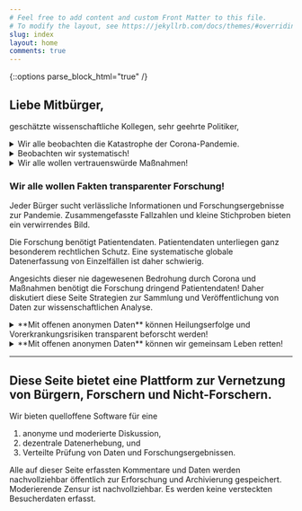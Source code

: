 ```yaml
---
# Feel free to add content and custom Front Matter to this file.
# To modify the layout, see https://jekyllrb.com/docs/themes/#overriding-theme-defaults
slug: index
layout: home
comments: true
---
```


{::options parse_block_html="true" /}
## Liebe Mitbürger, 
geschätzte wissenschaftliche Kollegen, sehr geehrte Politiker, 

<details><summary markdown="span">Wir alle beobachten die Katastrophe der Corona-Pandemie.</summary>
Die Corona-Krise bestimmt derzeit maßgeblich unser Leben und unsere Überlegungen.
Täglich ändert sich der Wissensstand und der Stand unserer Überlegungen und Einschätzungen.

Die Ereignisse überstürzen sich.
Das erschwert kontrollierte wissenschaftliche Studien, um Mortalität und geeignete medizinische Interventionen zu untersuchen.
Experimente mit randomisierten Doppel-Blind-Versuchsreihen sind und bleiben der goldene Standard zur Untersuchung von Wirkungen und Nebenwirkungen, wie sie beispielsweise für pharmazeutische Zulassungsverfahren benötigt werden.
Doch leider sind kontrollierte wissenschaftliche Studien nicht immer möglich.
Das führt diese Pandemie sehr deutlich vor Augen.
</details>
<details><summary markdown="span">Beobachten wir systematisch!</summary>
Das Wesen von Katastrophen ist:
wir beobachten ihr Geschehen, aber können es kaum kontrolliert experimentell untersuchen.
Wir sind also auf Beobachtungsdaten angewiesen.

Diese Beobachtungen können systematisch erfasst werden.
Dann können wir Krise und Interventionen evidenzbasiert beurteilen.

Beobachtungsstudien sind Datenerhebungen ohne experimentelle Kontrolle.
Die **Kausale Inferenzstatistik** wurde entwickelt, um ursächliche Effekte auch in Beobachtungsstudien statistisch zu untersuchen, wenn bestimmte Bedingungen erfüllt sind.
</details>



<details><summary markdown="span">Wir alle wollen vertrauenswürde Maßnahmen!</summary>
Um Leben zu retten, werden derzeit in gewaltigem Umfang Ressourcen mobilisiert und Rechte eingeschränkt.
Extreme Maßnahmen wurden und werden getroffen.
Gigantische Geldmittel werden bewegt.

Diese Maßnahmen sind unter extremen Umständen gerechtfertigt.
Es ist Aufgabe der Forschung diese Umstände zu klären und nachvollziehbar transparent zu kommunizieren.
Sonst gerät die offene Gesellschaft in eine Vertrauenskrise.
</details>


### Wir alle wollen Fakten transparenter Forschung!
Jeder Bürger sucht verlässliche Informationen und Forschungsergebnisse zur Pandemie.
Zusammengefasste Fallzahlen und kleine Stichproben bieten ein verwirrendes Bild.

Die Forschung benötigt Patientendaten.
Patientendaten unterliegen ganz besonderem rechtlichen Schutz.
Eine systematische globale Datenerfassung von Einzelfällen ist daher schwierig.

Angesichts dieser nie dagewesenen Bedrohung durch Corona und Maßnahmen benötigt die Forschung dringend Patientendaten!
Daher diskutiert diese Seite Strategien zur Sammlung und Veröffentlichung von Daten zur wissenschaftlichen Analyse.

<details><summary markdown="span">**Mit offenen anonymen Daten** können Heilungserfolge und Vorerkrankungsrisiken transparent beforscht werden!</summary>
Ich und meine Kollegen forschten im Bereich kausaler Inferenzstatistik.
Wir sind überzeugt, dass diese Methoden in der heutigen Situation helfen können, entscheidende aber noch immer offenstehende Fragen für die Allgemeinheit, Politiker und Wissenschaftler zu klären.
Im folgenden bemühe ich mich, aus dieser theoretischen Perspektive Möglichkeiten zur Analyse und den Bedarf an Daten allgemeinverständlich darzustellen.
</details>


<details><summary markdown="span">**Mit offenen anonymen Daten** können wir gemeinsam Leben retten!</summary>
Helfen wir uns selbst mit unseren Daten! 
Um mit Ihrer Erfahrung
systematisch erfasste medizinische Daten um sie wissenschaftlich auszuwerten und auf dieser Basis informierte Entscheidungen zu treffen.
</details>

<div style="height: 1em; display: block"/>
<hr>
<div style="height: 3em; display: block"/>

## Diese Seite bietet eine Plattform zur Vernetzung von Bürgern, Forschern und Nicht-Forschern.

Wir bieten quelloffene Software für eine
1. anonyme und moderierte Diskussion,
2. dezentrale Datenerhebung, und 
3. Verteilte Prüfung von Daten und Forschungsergebnissen.

Alle auf dieser Seite erfassten Kommentare und Daten werden nachvollziehbar öffentlich zur Erforschung und Archivierung gespeichert.
Moderierende Zensur ist nachvollziehbar.
Es werden keine versteckten Besucherdaten erfasst.


